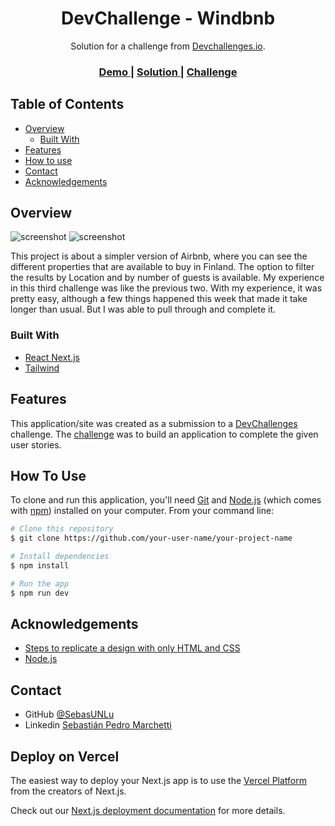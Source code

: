 <!-- Please update value in the {}  -->

<h1 align="center">DevChallenge - Windbnb</h1>

<div align="center">
   Solution for a challenge from  <a href="http://devchallenges.io" target="_blank">Devchallenges.io</a>.
</div>

<div align="center">
  <h3>
    <a href="https://devchallenge-windbnb.vercel.app/">
      Demo
    </a>
    <span> | </span>
    <a href="https://devchallenges.io/solutions/uxnvYnvIYiByPmubxpwf">
      Solution
    </a>
    <span> | </span>
    <a href="https://devchallenges.io/challenges/3JFYedSOZqAxYuOCNmYD">
      Challenge
    </a>
  </h3>
</div>

<!-- TABLE OF CONTENTS -->

## Table of Contents

- [Overview](#overview)
  - [Built With](#built-with)
- [Features](#features)
- [How to use](#how-to-use)
- [Contact](#contact)
- [Acknowledgements](#acknowledgements)

<!-- OVERVIEW -->

## Overview

![screenshot](![image](https://github.com/SebasUNLu/devchallenge-windbnb/assets/72535215/a641d576-3c00-415d-8814-a0fe7cd0c205))
![screenshot](![image](https://github.com/SebasUNLu/devchallenge-windbnb/assets/72535215/eab6005d-7a7f-430f-9e37-eff064a5e9cd))

This project is about a simpler version of Airbnb, where you can see the different properties that are available to buy in Finland. The option to filter the results by Location and by number of guests is available.
My experience in this third challenge was like the previous two. With my experience, it was pretty easy, although a few things happened this week that made it take longer than usual. But I was able to pull through and complete it.

### Built With

<!-- This section should list any major frameworks that you built your project using. Here are a few examples.-->

- [React Next.js](https://nextjs.org/)
- [Tailwind](https://tailwindcss.com/)

## Features

<!-- List the features of your application or follow the template. Don't share the figma file here :) -->

This application/site was created as a submission to a [DevChallenges](https://devchallenges.io/challenges) challenge. The [challenge](https://devchallenges.io/challenges/3JFYedSOZqAxYuOCNmYD) was to build an application to complete the given user stories.

## How To Use

<!-- Example: -->

To clone and run this application, you'll need [Git](https://git-scm.com) and [Node.js](https://nodejs.org/en/download/) (which comes with [npm](http://npmjs.com)) installed on your computer. From your command line:

```bash
# Clone this repository
$ git clone https://github.com/your-user-name/your-project-name

# Install dependencies
$ npm install

# Run the app
$ npm run dev
```

## Acknowledgements

<!-- This section should list any articles or add-ons/plugins that helps you to complete the project. This is optional but it will help you in the future. For example: -->

- [Steps to replicate a design with only HTML and CSS](https://devchallenges-blogs.web.app/how-to-replicate-design/)
- [Node.js](https://nodejs.org/)

## Contact

- GitHub [@SebasUNLu](https://github.com/SebasUNLu)
- Linkedin [Sebastián Pedro Marchetti](https://www.linkedin.com/in/sebasti%C3%A1n-pedro-marchetti/)

## Deploy on Vercel

The easiest way to deploy your Next.js app is to use the [Vercel Platform](https://vercel.com/new?utm_medium=default-template&filter=next.js&utm_source=create-next-app&utm_campaign=create-next-app-readme) from the creators of Next.js.

Check out our [Next.js deployment documentation](https://nextjs.org/docs/deployment) for more details.
